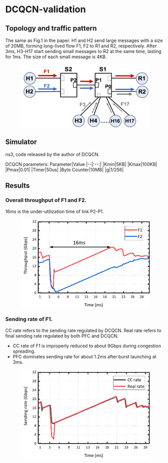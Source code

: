 # DCQCN-validation
## Topology and traffic pattern
The same as Fig.1 in the paper. H1 and H2 send large messages with a size of 20MB, forming long-lived flow F1, F2 to R1 and R2, respectively. After 3ms, H3-H17 start sending small messages to R2 at the same time, lasting for 1ms. The size of each small message is 4KB.
<div align="center"><img width="400" height="200" src="https://github.com/sc20anonymous/DCQCN-validation/raw/master/topology.png"/></div>

## Simulator 
ns3, code released by the author of DCQCN.

DCQCN parameters:
Parameter|Value
|--|:--:|
|Kmin|5KB|
|Kmax|100KB|
|Pmax|0.01|
|Timer|50us|
|Byte Counter|10MB|
|g|1/256|

## Results
### Overall throughput of F1 and F2. 

16ms is the under-utilization time of link P2-P1.
<div align="center"><img width="400" height="280" src="https://github.com/sc20anonymous/DCQCN-validation/raw/master/dcqcn_overall_throughput.png"/></div>

### Sending rate of F1. 

CC rate refers to the sending rate regulated by DCQCN. Real rate refers to final sending rate regulated by both PFC and DCQCN.
- CC rate of F1 is improperly reduced to about 9Gbps during congestion spreading.
- PFC dominates sending rate for about 1.2ms after burst launching at 3ms.
<div align="center"><img width="400" height="280" src="https://github.com/sc20anonymous/DCQCN-validation/raw/master/dcqcn_cc_rate.png"/></div>
